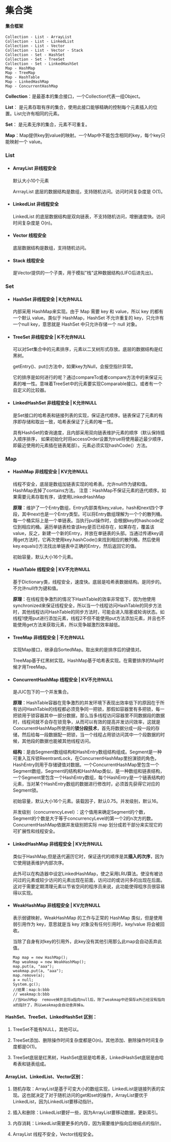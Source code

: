 # 集合类

#### 集合框架

```
Collection - List - ArrayList
Collection - List - LinkedList
Collection - List - Vector
Collection - List - Vector - Stack
Collection - Set - HashSet
Collection - Set - TreeSet
Collection - Set - LinkedHashSet
Map - HashMap
Map - TreeMap
Map - HashTable
Map - LinkedHashMap
Map - ConcurrentHashMap
```

**Collection**：是最基本的集合接口，一个Collection代表一组Object。

**List**： 是元素存取有序的集合，使用此接口能够精确的控制每个元素插入的位置。List允许有相同的元素。

**Set**： 是元素无序的集合，元素不可重复。

**Map**：Map提供key到value的映射。一个Map中不能包含相同的key，每个key只能映射一个 value。

### List

* #### ArrayList                            非线程安全

  默认大小10个元素

  ArrrayList 底层的数据结构是数组，支持随机访问。访问时间复杂度是 O\(1\)。

* #### LinkedList                          非线程安全

  LinkedList 的底层数据结构是双向链表，不支持随机访问，增删速度快。访问时间复杂度是 O\(n\)。

* #### Vector                                 线程安全

  底层数据结构是数组，支持随机访问。

* #### Stack                                   线程安全

  是Vector提供的一个子类，用于模拟"栈"这种数据结构\(LIFO后进先出\)。

### Set

* #### HashSet                              非线程安全  \|  K允许NULL

  内部采用 HashMap来实现。由于 Map 需要 key 和 value，所以 key 的都有一个默认 value。类似于 HashMap，HashSet 不允许重复的 key，只允许有一个null key，意思就是 HashSet 中只允许存储一个 null 对象。

* #### TreeSet                               非线程安全  \|  K不允许NULL

  可以对Set集合中的元素排序，元素以二叉树形式存放。底层的数据结构是红黑树。

  getEntry\(\)、put\(\)方法中，如果key为Null，会报空指针异常。

  它的排序是如何进行的呢？通过compareTo或者compare方法中的来保证元素的唯一性。意味着TreeSet中的元素要实现Comparable接口。或者有一个自定义的比较器。

* #### LinkedHashSet                  非线程安全  \|  K允许NULL

  是Set接口的哈希表和链接列表的实现，保证迭代顺序。链表保证了元素的有序即存储和取出一致，哈希表保证了元素的唯一性。

  具有HashSet的查询速度，且内部采用双向链表维护元素的顺序（默认保持插入顺序排序， 如果初始化时将accessOrder设置为true将使用最近最少顺序，即最近使用的元素插在链表尾部）。元素必须实现hashCode\(）方法。

### Map

* #### HashMap                             **非线程安全  \|  KV允许NULL**

  线程不安全，底层是数组加链表实现的哈希表。允许null作为键和值。HashMap去掉了contains方法。 注意：HashMap不保证元素的迭代顺序。如果需要元素存取有序，请使用LinkedHashMap

  **原理**：维护了一个Entry数组，Entry内部类有key,value，hash和next四个字段，其中next也是一个Entry类型。可以将Entry数组理解为一个个的散列桶。每一个桶实际上是一个单链表。当执行put操作时，会根据key的hashcode定位到相应的桶。遍历单链表检查该key是否已经存在，如果存在，覆盖该value，反之，新建一个新的Entry，并放在单链表的头部。当通过传递key调用get方法时，它再次使用key.hashCode\(\)来找到相应的散列桶，然后使用key.equals\(\)方法找出单链表中正确的Entry，然后返回它的值。

  初始容量，默认大小16个元素。

* #### HashTable                           线程安全      \|  KV不允许NULL

  基于Dictionary类，线程安全，速度快。底层是哈希表数据结构。是同步的。 不允许null作为键和值。

  **原理**：在线程竞争激烈的情况下HashTable的效率非常低下，因为他使用synchronized来保证线程安全，所以当一个线程访问HashTable的同步方法时，其他线程访问HashTable的同步方法时，可能会进入阻塞或轮询状态。如线程1使用put进行添加元素，线程2不但不能使用put方法添加元素，并且也不能使用get方法来获取元素，所以竞争越激烈效率越低。

* #### TreeMap                              **非线程安全  \|  不允许NULL**

  实现Map接口，继承自SortedMap。取出来的是排序后的键值对。

  TreeMap基于红黑树实现。HashMap基于哈希表实现。在需要排序的Map时候才用TreeMap。

* #### ConcurrentHashMap         线程安全      \|  KV不允许NULL

  是JUC包下的一个并发集合。

  **原理**：HashTable容器在竞争激烈的并发环境下表现出效率低下的原因在于所有访问HashTable的线程都必须竞争同一把锁，那假如容器里有多把锁，每一把锁用于锁容器其中一部分数据，那么当多线程访问容器里不同数据段的数据时，线程间就不会存在锁竞争，从而可以有效的提高并发访问效率，这就是ConcurrentHashMap所使用的**锁分段技术**，首先将数据分成一段一段的存储，然后给每一段数据配一把锁，当一个线程占用锁访问其中一个段数据的时候，其他段的数据也能被其他线程访问。

  **结构**：是由Segment数组结构和HashEntry数组结构组成。Segment是一种可重入互斥锁ReentrantLock，在ConcurrentHashMap里扮演锁的角色，HashEntry则用于存储键值对数据。一个ConcurrentHashMap里包含一个Segment数组，Segment的结构和HashMap类似，是一种数组和链表结构， 一个Segment里包含一个HashEntry数组，每个HashEntry是一个链表结构的元素，当对某个HashEntry数组的数据进行修改时，必须首先获得它对应的Segment锁。

  初始容量，默认大小16个元素。装载因子，默认0.75。并发级别，默认16。

  并发级别（concurrencyLevel）：这个值用来确定Segment的个数，Segment的个数是大于等于concurrencyLevel的第一个2的n次方的数。ConcurrentHashMap依据并发级别把实际 map 划分成若干部分来实现它的可扩展性和线程安全。

* #### LinkedHashMap                非线程安全     \|  KV允许NULL

  类似于HashMap,但是迭代遍历它时，保证迭代的顺序是其**插入的次序**，因为它使用链表维护内部次序。

  此外可以在构造器中设定LinkedHashMap，使之采用LRU算法。使没有被访问过的元素或较少访问的元素出现在前面，访问过的或访问多的出现在后面。这对于需要定期清理元素以节省空间的程序员来说，此功能使得程序员很容易得以实现。

* #### WeakHashMap                  非线程安全     \|  KV允许NULL

  表示弱键映射，WeakHashMap 的工作与正常的 HashMap 类似，但是使用弱引用作为 key，意思就是当 key 对象没有任何引用时，key/value 将会被回收。

  当除了自身有对key的引用外，此key没有其他引用那么此map会自动丢弃此值。

  ```
  Map map = new HashMap();
  Map weakmap = new WeakHashMap();
  map.put(a, "aaa");
  weakmap.put(a, "aaa");
  map.remove(a);
  a = null;
  System.gc();
  //结果：map:b:bbb
  // weakmap:b:bbb
  //当HashMap  remove掉并且将a指向null后，除了weakmap中还保存a外已经没有指向a的指针了，所以weakmap会自动舍弃掉a。
  ```

#### HashSet、TreeSet、LinkedHashSet 区别：

1. TreeSet不能有NULL，其他可以。

2. TreeSet添加、删除操作时间复杂度都是O\(n\)。其他添加、删除操作时间复杂度都是O\(1\)。

3. TreeSet底层是红黑树，HashSet底层是哈希表，LinkedHashSet底层是由哈希表和链表组成。

#### ArrayList、LinkedList、Vector区别：

1. 随机存取：ArrayList是基于可变大小的数组实现，LinkedList是链接列表的实现。这也就决定了对于随机访问的get和set的操作，ArrayList要优于LinkedList，因为LinkedList要移动指针。

2. 插入和删除：LinkedList要好一些，因为ArrayList要移动数据，更新索引。

3. 内存消耗：LinkedList需要更多的内存，因为需要维护指向后继结点的指针。

4. ArrayList 线程不安全，Vector线程安全。



